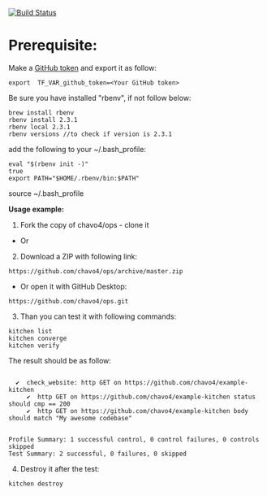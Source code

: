 [![Build Status](https://travis-ci.org/chavo4/ops.svg?branch=master)](https://travis-ci.org/chavo4/ops)

# Prerequisite:
Make a [GitHub token](https://github.com/settings/tokens) and export it as follow:
```
export  TF_VAR_github_token=<Your GitHub token>
```
Be sure you have installed "rbenv", if not follow below:
```
brew install rbenv
rbenv install 2.3.1
rbenv local 2.3.1
rbenv versions //to check if version is 2.3.1
```
add the following to your ~/.bash_profile:

```
eval "$(rbenv init -)"
true
export PATH="$HOME/.rbenv/bin:$PATH"
```

source ~/.bash_profile

**Usage example:**

1.  Fork the copy of chavo4/ops - clone it
- Or
2.  Download a ZIP with following link:
```
https://github.com/chavo4/ops/archive/master.zip
```
 - Or open it with GitHub Desktop:
```
https://github.com/chavo4/ops.git
```
3. Than you can test it with following commands:
```
kitchen list
kitchen converge
kitchen verify
```
The result should be as follow:

```

  ✔  check_website: http GET on https://github.com/chavo4/example-kitchen
     ✔  http GET on https://github.com/chavo4/example-kitchen status should cmp == 200
     ✔  http GET on https://github.com/chavo4/example-kitchen body should match "My awesome codebase"


Profile Summary: 1 successful control, 0 control failures, 0 controls skipped
Test Summary: 2 successful, 0 failures, 0 skipped

```

4. Destroy it after the test:
```
kitchen destroy
```
